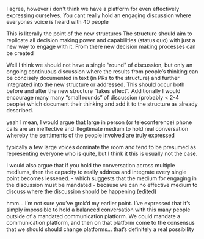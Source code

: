 I agree, however i don't think we have a platform for even effectively
expressing ourselves. You cant really hold an engaging discussion where
everyones voice is heard with 40 people

This is literally the point of the new structures The structure should aim to
replicate all decision making power and capabilities (status quo) with just a
new way to engage with it. From there new decision making processes can be
created

Well I think we should not have a single “round” of discussion, but only an
ongoing continuous discussion where the results from people’s thinking can be
concisely documented in text (in PRs to the structure) and further integrated
into the new structure or addressed. This should occur both before and after
the new structure “takes effect”. Additionally I would encourage many many
“small rounds” of discussion (probably < 2-4 people) which document their
thinking and add it to the structure as already described.

yeah I mean, I would argue that large in person (or teleconference) phone calls
are an ineffective and illegitimate medium to hold real conversation whereby
the sentiments of the people involved are truly expressed

typically a few large voices dominate the room and tend to be presumed as
representing everyone who is quite, but I think it this is usually not the
case.

I would also argue that if you hold the conversation across multiple mediums,
then the capacity to really address and integrate every single point becomes
lessened. - which suggests that the medium for engaging in the discussion must
be mandated - because we can no effective medium to discuss where the
discussion should be happening (edited) 

hmm… I’m not sure you’ve grok’d my earlier point. I’ve expressed that it’s
simply impossible to hold a balanced conversation with this many people outside
of a mandated communication platform. We could mandate a communication
platform, and then on that platform come to the consensus that we should should
change platforms… that’s definitely a real possibility

